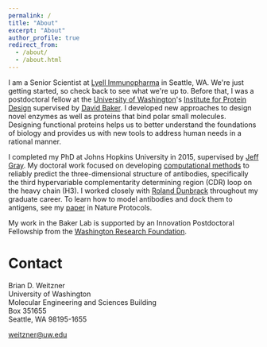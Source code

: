 ```yaml
---
permalink: /
title: "About"
excerpt: "About"
author_profile: true
redirect_from:
  - /about/
  - /about.html
---
```


I am a Senior Scientist at [Lyell Immunopharma](http://lyell.com) in Seattle, WA. We're just getting started, so check back to see what we're up to. 
Before that, I was a postdoctoral fellow at the [University of Washington](http://www.washington.edu)'s [Institute for Protein Design](http://www.ipd.uw.edu) supervised by [David Baker](http://www.ipd.uw.edu/people/ipd-faculty-staff/david-baker/). I developed new approaches to design novel enzymes as well as proteins that bind polar small molecules. Designing functional proteins helps us to better understand the foundations of biology and provides us with new tools to address human needs in a rational manner.

I completed my PhD at Johns Hopkins University in 2015, supervised by [Jeff Gray]( https://graylab.jhu.edu). My doctoral work focused on developing [computational methods]( https://www.rosettacommons.org) to reliably predict the three-dimensional structure of antibodies, specifically the third hypervariable complementarity determining region (CDR) loop on the heavy chain (H3). I worked closely with [Roland Dunbrack]() throughout my graduate career. To learn how to model antibodies and dock them to antigens, see my [paper]( https://weitzner.github.io/publication/2017-01-26-abprot) in Nature Protocols.

My work in the Baker Lab is supported by an Innovation Postdoctoral Fellowship from the [Washington Research Foundation](http://www.wrfseattle.org).

# Contact
Brian D. Weitzner<br>
University of Washington<br>
Molecular Engineering and Sciences Building<br>
Box 351655<br>
Seattle, WA 98195-1655

weitzner@uw.edu

